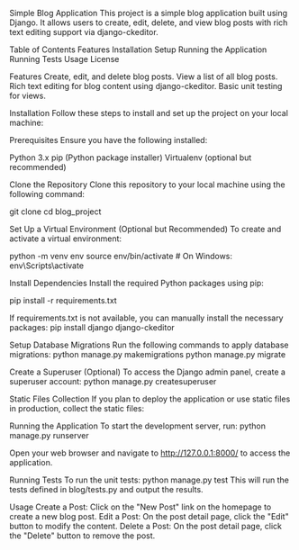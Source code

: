 Simple Blog Application
This project is a simple blog application built using Django. It allows users to create, edit, delete, and view blog posts with rich text editing support via django-ckeditor.

Table of Contents
Features
Installation
Setup
Running the Application
Running Tests
Usage
License

Features
Create, edit, and delete blog posts.
View a list of all blog posts.
Rich text editing for blog content using django-ckeditor.
Basic unit testing for views.

Installation
Follow these steps to install and set up the project on your local machine:

Prerequisites
Ensure you have the following installed:

Python 3.x
pip (Python package installer)
Virtualenv (optional but recommended)

Clone the Repository
Clone this repository to your local machine using the following command:

git clone <repository-url>
cd blog_project

Set Up a Virtual Environment (Optional but Recommended)
To create and activate a virtual environment:

python -m venv env
source env/bin/activate  # On Windows: env\Scripts\activate

Install Dependencies
Install the required Python packages using pip:

pip install -r requirements.txt

If requirements.txt is not available, you can manually install the necessary packages:
pip install django django-ckeditor

Setup
Database Migrations
Run the following commands to apply database migrations:
python manage.py makemigrations
python manage.py migrate

Create a Superuser (Optional)
To access the Django admin panel, create a superuser account:
python manage.py createsuperuser

Static Files Collection
If you plan to deploy the application or use static files in production, collect the static files:


Running the Application
To start the development server, run:
python manage.py runserver

Open your web browser and navigate to   http://127.0.0.1:8000/
 to access the application.

Running Tests
To run the unit tests:
python manage.py test
This will run the tests defined in blog/tests.py and output the results.

Usage
Create a Post: Click on the "New Post" link on the homepage to create a new blog post.
Edit a Post: On the post detail page, click the "Edit" button to modify the content.
Delete a Post: On the post detail page, click the "Delete" button to remove the post.
